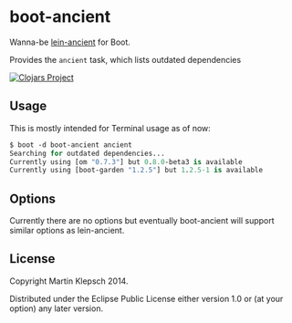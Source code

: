 # boot-ancient

Wanna-be [lein-ancient](https://github.com/xsc/lein-ancient) for Boot.

Provides the `ancient` task, which lists outdated dependencies

[![Clojars Project](http://clojars.org/boot-ancient/latest-version.svg)](http://clojars.org/boot-ancient)

## Usage

This is mostly intended for Terminal usage as of now:

```clojure
$ boot -d boot-ancient ancient
Searching for outdated dependencies...
Currently using [om "0.7.3"] but 0.8.0-beta3 is available
Currently using [boot-garden "1.2.5"] but 1.2.5-1 is available
```

## Options

Currently there are no options but eventually boot-ancient will support similar options as lein-ancient.

## License

Copyright Martin Klepsch 2014.

Distributed under the Eclipse Public License either version 1.0 or (at your option) any later version.
